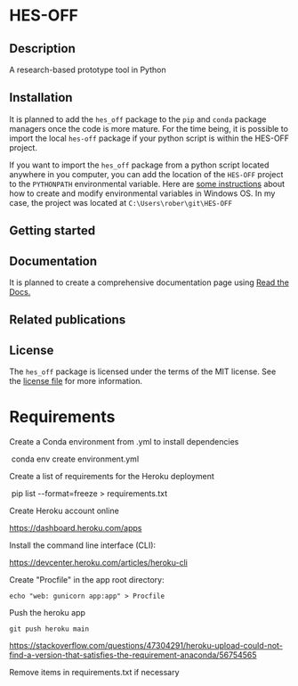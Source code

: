 # HES-OFF
## Description

A research-based prototype tool in Python

## Installation

It is planned to add the `hes_off` package to the `pip` and `conda` package managers once the code is more mature. For the time being, it is possible to import the local `hes-off` package if your python script is within the HES-OFF project.

If you want to import the `hes_off` package from a python script located anywhere in you computer, you can add the location of the `HES-OFF` project to the `PYTHONPATH` environmental variable. Here are [some instructions](https://stackoverflow.com/questions/3701646/how-to-add-to-the-pythonpath-in-windows-so-it-finds-my-modules-packages) about how to create and modify environmental variables in Windows OS. In my case, the project was located at `C:\Users\rober\git\HES-OFF` 

## Getting started



## Documentation

It is planned to create a comprehensive documentation page using [Read the Docs.](https://readthedocs.org/)



## Related publications



## License

The `hes_off` package is licensed under the terms of the MIT license. See the [license file](LICENSE.md) for more information.





# Requirements
Create a Conda environment from .yml to install dependencies

​	conda env create environment.yml



Create a list of requirements for the Heroku deployment

​		pip list --format=freeze > requirements.txt





Create Heroku account online

https://dashboard.heroku.com/apps



Install the command line interface (CLI):

https://devcenter.heroku.com/articles/heroku-cli



Create "Procfile" in the app root directory:

```shell
echo "web: gunicorn app:app" > Procfile
```



Push the heroku app

```
git push heroku main
```







https://stackoverflow.com/questions/47304291/heroku-upload-could-not-find-a-version-that-satisfies-the-requirement-anaconda/56754565

Remove items in requirements.txt if necessary





